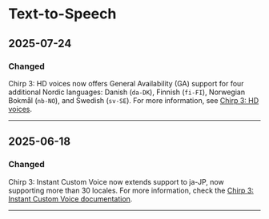 # Text-to-Speech

## 2025-07-24

### Changed

Chirp 3: HD voices now offers General Availability (GA) support for four additional Nordic languages: Danish (`da-DK`), Finnish (`fi-FI`), Norwegian Bokmål (`nb-NO`), and Swedish (`sv-SE`). For more information, see [Chirp 3: HD voices](https://cloud.google.com/text-to-speech/docs/chirp3-hd).

---
## 2025-06-18

### Changed

Chirp 3: Instant Custom Voice now extends support to ja-JP, now supporting more than 30 locales. For more information, check the [Chirp 3: Instant Custom Voice documentation](https://cloud.google.com/text-to-speech/docs/chirp3-instant-custom-voice).

---
